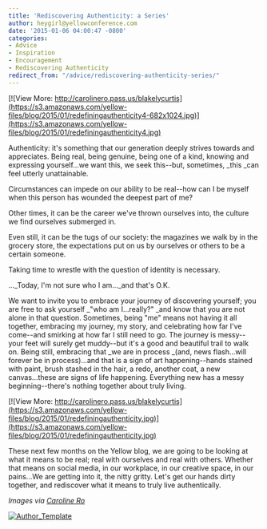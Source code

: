 ```yaml
---
title: 'Rediscovering Authenticity: a Series'
author: heygirl@yellowconference.com
date: '2015-01-06 04:00:47 -0800'
categories:
- Advice
- Inspiration
- Encouragement
- Rediscovering Authenticity
redirect_from: "/advice/rediscovering-authenticity-series/"
---
```


[![View More: http://carolinero.pass.us/blakelycurtis](https://s3.amazonaws.com/yellow-files/blog/2015/01/redefiningauthenticity4-682x1024.jpg)](https://s3.amazonaws.com/yellow-files/blog/2015/01/redefiningauthenticity4.jpg)

Authenticity: it's something that our generation deeply strives towards and appreciates. Being real, being genuine, being one of a kind, knowing and expressing yourself...we want this, we seek this--but, sometimes, _this _can feel utterly unattainable.

Circumstances can impede on our ability to be real--how can I be myself when this person has wounded the deepest part of me?

Other times, it can be the career we've thrown ourselves into, the culture we find ourselves submerged in.

Even still, it can be the tugs of our society: the magazines we walk by in the grocery store, the expectations put on us by ourselves or others to be a certain someone.

Taking time to wrestle with the question of identity is necessary.

..._Today, I'm not sure who I am..._and that's O.K.

We want to invite you to embrace your journey of discovering yourself; you are free to ask yourself _"who am I...really?" _and know that you are not alone in that question. Sometimes, being "me" means not having it all together, embracing my journey, my story, and celebrating how far I've come--and smirking at how far I still need to go. The journey is messy--your feet will surely get muddy--but it's a good and beautiful trail to walk on. Being still, embracing that _we are in process _(and, news flash...will forever be in process)...and that is a sign of art happening--hands stained with paint, brush stashed in the hair, a redo, another coat, a new canvas...these are signs of life happening. Everything new has a messy beginning--there's nothing together about truly living.

[![View More: http://carolinero.pass.us/blakelycurtis](https://s3.amazonaws.com/yellow-files/blog/2015/01/redefiningauthenticity.jpg)](https://s3.amazonaws.com/yellow-files/blog/2015/01/redefiningauthenticity.jpg)

These next few months on the Yellow blog, we are going to be looking at what it means to be real; real with ourselves and real with others. Whether that means on social media, in our workplace, in our creative space, in our pains...We are getting into it, the nitty gritty. Let's get our hands dirty together, and rediscover what it means to truly live authentically.

_Images via [Caroline Ro](http://carolinero.com)_

[![Author_Template](https://s3.amazonaws.com/yellow-files/blog/2015/01/Author_Template1.jpg)](https://s3.amazonaws.com/yellow-files/blog/2015/01/Author_Template1.jpg)

